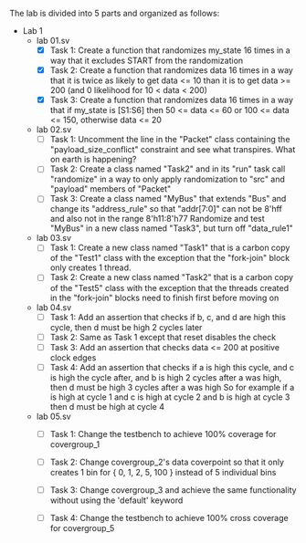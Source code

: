 The lab is divided into 5 parts and organized as follows: 
 - Lab 1 
     - lab 01.sv 
        - [x] Task 1: Create a function that randomizes my_state 16 times in a way that it excludes START from the randomization 
        - [x] Task 2: Create a function that randomizes data 16 times in a way that it is twice as likely to get data <= 10 than it is to get data >= 200 (and 0 likelihood for 10 < data < 200)
        - [x] Task 3: Create a function that randomizes data 16 times in a way that if my_state is [S1:S6] then 50 <= data <= 60 or 100 <= data <= 150, otherwise data <= 20
     - lab 02.sv 
        - [ ] Task 1: Uncomment the line in the "Packet" class containing the "payload_size_conflict" constraint and see what transpires. What on earth is happening?
        - [ ] Task 2: Create a class named "Task2" and in its "run" task call "randomize" in a way to only apply randomization to "src" and "payload" members of "Packet"
        - [ ] Task 3: Create a class named "MyBus" that extends "Bus" and change its "address_rule" so that "addr[7:0]" can not be 8'hff and also not in the range 8'h11:8'h77 Randomize and test "MyBus" in a new class named "Task3", but turn off "data_rule1"
     - lab 03.sv 
        - [ ] Task 1: Create a new class named "Task1" that is a carbon copy of the "Test1" class with the exception that the "fork-join" block only creates 1 thread.
        - [ ] Task 2: Create a new class named "Task2" that is a carbon copy of the "Test5" class with the exception that the threads created in the "fork-join" blocks need to finish first before moving on      
     - lab 04.sv 
        - [ ] Task 1: Add an assertion that checks if b, c, and d are high this cycle, then d must be high 2 cycles later
        - [ ] Task 2: Same as Task 1 except that reset disables the check
        - [ ] Task 3: Add an assertion that checks data <= 200 at positive clock edges
        - [ ] Task 4: Add an assertion that checks if a is high this cycle, and c is high the cycle after, and b is high 2 cycles after a was high, then d must be high 3 cycles after a was high So for example if a is high at cycle 1 and c is high at cycle 2 and b is high at cycle 3 then d must be high at cycle 4
     - lab 05.sv
        - [ ] Task 1: Change the testbench to achieve 100% coverage for covergroup_1
        - [ ] Task 2: Change covergroup_2's data coverpoint so that it only creates 1 bin for { 0, 1, 2, 5, 100 } instead of 5 individual bins
        - [ ] Task 3: Change covergroup_3 and achieve the same functionality without using the 'default' keyword        
        - [ ] Task 4: Change the testbench to achieve 100% cross coverage for covergroup_5 

